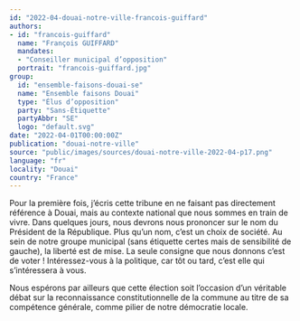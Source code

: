 ```yaml
---
id: "2022-04-douai-notre-ville-francois-guiffard"
authors:
- id: "francois-guiffard"
  name: "François GUIFFARD"
  mandates: 
  - "Conseiller municipal d’opposition"
  portrait: "francois-guiffard.jpg"
group:
  id: "ensemble-faisons-douai-se"
  name: "Ensemble faisons Douai"
  type: "Élus d’opposition"
  party: "Sans-Étiquette"
  partyAbbr: "SE"
  logo: "default.svg"
date: "2022-04-01T00:00:00Z"
publication: "douai-notre-ville"
source: "public/images/sources/douai-notre-ville-2022-04-p17.png"
language: "fr"
locality: "Douai"
country: "France"
---
```


Pour la première fois, j’écris cette tribune en ne faisant pas directement référence à Douai, mais au contexte national que nous sommes en train de vivre. Dans quelques jours, nous devrons nous prononcer sur le nom du Président de la République. Plus qu’un nom, c’est un choix de société.
Au sein de notre groupe municipal (sans étiquette certes mais de sensibilité de gauche), la liberté est de mise. La seule consigne que nous donnons c’est de voter ! Intéressez-vous à la politique, car tôt ou tard, c’est elle qui s’intéressera à vous.

Nous espérons par ailleurs que cette élection soit l’occasion d’un véritable débat sur la reconnaissance constitutionnelle de la commune au titre de sa compétence générale, comme pilier de notre démocratie locale.
